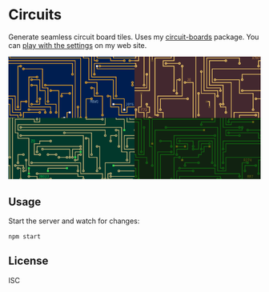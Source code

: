 # Circuits

Generate seamless circuit board tiles. Uses my [circuit-boards][cb] package. You
can [play with the settings][site] on my web site.

![circuits screenshot](screenshot.png)

## Usage

Start the server and watch for changes:

    npm start

## License

ISC

[cb]: https://github.com/paul-nechifor/circuit-boards
[site]: http://nechifor.net/circuits
